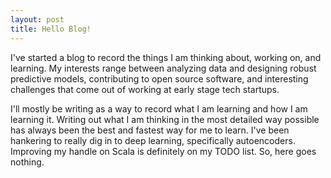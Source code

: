 ```yaml
---
layout: post
title: Hello Blog!
---
```


I've started a blog to record the things I am thinking about, working on, and
learning. My interests range between analyzing data and designing robust
 predictive models, contributing to open source software, and interesting
challenges that come out of working at early stage tech startups.

I'll mostly be writing as a way to record what I am learning and how I am learning
 it. Writing out what I am thinking in the most detailed way possible has always
 been the best and fastest way for me to learn. I've been hankering to really dig in to deep learning, specifically autoencoders. Improving my handle on
 Scala is definitely on my TODO list. So, here goes nothing.
